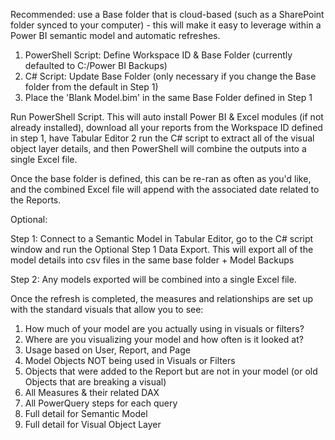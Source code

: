 Recommended: use a Base folder that is cloud-based (such as a SharePoint folder synced to your computer) - this will make it easy to leverage within a Power BI semantic model and automatic refreshes. 

1. PowerShell Script: Define Workspace ID & Base Folder (currently defaulted to C:/Power BI Backups)
2. C# Script: Update Base Folder (only necessary if you change the Base folder from the default in Step 1)
3. Place the 'Blank Model.bim' in the same Base Folder defined in Step 1 

Run PowerShell Script. This will auto install Power BI & Excel modules (if not already installed), download all your reports from the Workspace ID defined in step 1, have Tabular Editor 2 run the C# script to extract all of the visual object layer details, and then PowerShell will combine the outputs into a single Excel file. 

Once the base folder is defined, this can be re-ran as often as you'd like, and the combined Excel file will append with the associated date related to the Reports. 


Optional:

Step 1: Connect to a Semantic Model in Tabular Editor, go to the C# script window and run the Optional Step 1 Data Export. This will export all of the model details into csv files in the same base folder + Model Backups

Step 2: Any models exported will be combined into a single Excel file. 







Once the refresh is completed, the measures and relationships are set up with the standard visuals that allow you to see:

1. How much of your model are you actually using in visuals or filters?
2. Where are you visualizing your model and how often is it looked at?
3. Usage based on User, Report, and Page
4. Model Objects NOT being used in Visuals or Filters
5. Objects that were added to the Report but are not in your model (or old Objects that are breaking a visual)
6. All Measures & their related DAX
7. All PowerQuery steps for each query
8. Full detail for Semantic Model
9. Full detail for Visual Object Layer
